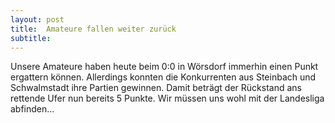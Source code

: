 ```yaml
---
layout: post
title:  Amateure fallen weiter zurück
subtitle:  
---
```


Unsere Amateure haben heute beim 0:0 in Wörsdorf immerhin einen Punkt ergattern können. Allerdings konnten die Konkurrenten aus Steinbach und Schwalmstadt ihre Partien gewinnen. Damit beträgt der Rückstand ans rettende Ufer nun bereits 5 Punkte. Wir müssen uns wohl mit der Landesliga abfinden...


